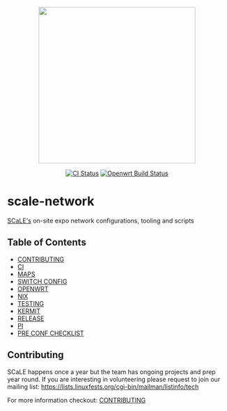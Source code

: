 <p align="center"><img src="http://sarcasticadmin.com/scale/imgs/tux-scale-tech-2018.png" width="360"></p>
<p align="center">
  <a href="https://github.com/socallinuxexpo/scale-network/actions/workflows/ci.yml"><img src="https://github.com/socallinuxexpo/scale-network/actions/workflows/ci.yml/badge.svg?branch=master" alt="CI Status"></img></a>
  <a href="https://github.com/socallinuxexpo/scale-network/actions/workflows/openwrt-build.yml"><img src="https://github.com/socallinuxexpo/scale-network/actions/workflows/openwrt-build.yml/badge.svg?branch=master" alt="Openwrt Build Status"></img></a>
</p>

# scale-network

[SCaLE's](https://www.socallinuxexpo.org/) on-site expo network configurations, tooling and scripts

## Table of Contents

- [CONTRIBUTING](./CONTRIBUTING.md)
- [CI](./CI.md)
- [MAPS](./MAPS.md)
- [SWITCH CONFIG](./switch-configuration/README.md)
- [OPENWRT](./openwrt/README.md)
- [NIX](./nix/README.md)
- [TESTING](./tests/README.md)
- [KERMIT](./.kermit/README.md)
- [RELEASE](./RELEASE.md)
- [PI](./pi/README.md)
- [PRE CONF CHECKLIST](./docs/checklists/PRECONF-CHECKLIST.md)

## Contributing

SCaLE happens once a year but the team has ongoing projects and prep year round.
If you are interesting in volunteering please request to join our mailing list:
https://lists.linuxfests.org/cgi-bin/mailman/listinfo/tech

For more information checkout: [CONTRIBUTING](./CONTRIBUTING.md)
